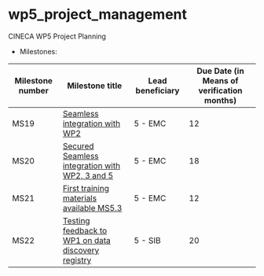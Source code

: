 # wp5_project_management

CINECA WP5 Project Planning

* Milestones: 

| Milestone number | Milestone title | Lead beneficiary | Due Date (in Means of verification months) |
| -----------------|-----------------|------------------|------------------------------------------- |
| MS19 | <a name="Seamless integration with WP2" href="https://docs.google.com/presentation/d/1sOI3pXk01ewnb4qnfYU1PnXbNIIyX4O5N-370HtACKc/edit#slide=id.p1">  Seamless integration with WP2</a>   | 5 - EMC | 12 | Demonstrator is functional. |
| MS20 | <a name="Secured Seamless integration with WP2" href="https://docs.google.com/presentation/d/1Zil1d-oJKiLOCbVDDjfC2_OX-3ZRKTqtCnm0fc4Ri6o/edit#slide=id.p1">Secured Seamless integration with WP2, 3 and 5</a> | 5 - EMC | 18 | Demonstrator is functional. |
| MS21 | <a name="First training materials available MS5.3" href="https://docs.google.com/presentation/d/1no7O6mDQ2O7FrpaEa9UNuXDB5oosk_2qTEp7njnjFJY/edit#slide=id.p1">First training materials available MS5.3</a>  | 5 - EMC | 12 | Content supplied to WP6. |
| MS22 |<a name="Testing feedback to WP1 on data discovery registry" href="https://docs.google.com/document/d/1tBg8bqnp4oxdavrA0dCkCZtGxS3v5Up-7cgHRUSlmMs/edit?ts=5ea84d31"> Testing feedback to WP1 on data discovery registry</a>  | 5 - SIB | 20 | Feedback report supplied to WP1. |
